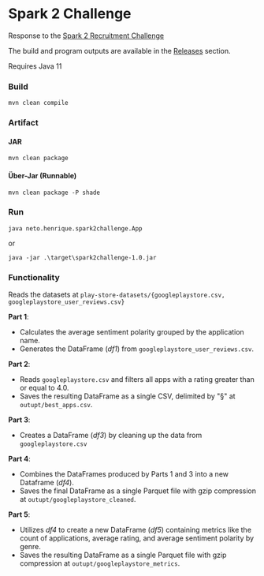 # Spark 2 Challenge


Response to the [Spark 2 Recruitment Challenge](https://github.com/bdu-xpand-it/BDU-Recruitment-Challenges/wiki/Spark-2-Recruitment-Challenge)

The build and program outputs are available in the [Releases](https://github.com/K1yps/spark2challenge/releases) section.

Requires Java 11

### Build

````
mvn clean compile
````

### Artifact 

#### JAR

````
mvn clean package
````

#### Über-Jar (Runnable)

````
mvn clean package -P shade
````

### Run
```
java neto.henrique.spark2challenge.App
```
or
```
java -jar .\target\spark2challenge-1.0.jar
```

### Functionality

Reads the datasets at `play-store-datasets/{googleplaystore.csv, googleplaystore_user_reviews.csv}`

**Part 1**:

* Calculates the average sentiment polarity grouped by the application name.
* Generates the DataFrame (_df1_) from `googleplaystore_user_reviews.csv`.

**Part 2**:

* Reads `googleplaystore.csv` and filters all apps with a rating greater than or equal to 4.0.
* Saves the resulting DataFrame as a single CSV, delimited by "§" at `outupt/best_apps.csv`.

**Part 3**:

* Creates a DataFrame (_df3_) by cleaning up the data from `googleplaystore.csv`

**Part 4**:
* Combines the DataFrames produced by Parts 1 and 3 into a new Dataframe (_df4_).
* Saves the final DataFrame as a single Parquet file with gzip compression at `outupt/googleplaystore_cleaned`.

**Part 5**:
* Utilizes _df4_ to create a new DataFrame (_df5_) containing metrics like the count of applications, average rating, and average sentiment polarity by genre.
* Saves the resulting DataFrame as a single Parquet file with gzip compression at `outupt/googleplaystore_metrics`.



